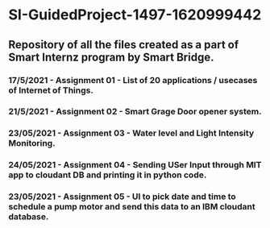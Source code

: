 # SI-GuidedProject-1497-1620999442

## Repository of all the files created as a part of Smart Internz program by Smart Bridge. 

### 17/5/2021 - Assignment 01  - List of 20 applications / usecases of Internet of Things.
### 21/5/2021 - Assignment 02  - Smart Grage Door opener system.
### 23/05/2021 - Assignment 03 - Water level and Light Intensity Monitoring.
### 24/05/2021 - Assignment 04 - Sending USer Input through MIT app to cloudant DB and printing it in python code.
### 23/05/2021 - Assignment 05 - UI to pick date and time to schedule a pump motor and send this data to an IBM cloudant database.
